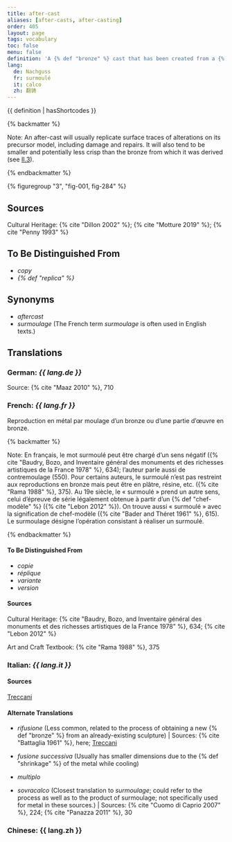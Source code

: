 ```yaml
---
title: after-cast
aliases: [after-casts, after-casting]
order: 405
layout: page
tags: vocabulary
toc: false
menu: false
definition: 'A {% def "bronze" %} cast that has been created from a {% def "mold" %} taken directly from an existing bronze. After-casts are therefore made using the indirect lost-wax process, or in some instances by {% def "sand casting" %}.'
lang:
  de: Nachguss
  fr: surmoulé
  it: calco
  zh: 翻铸
---
```


{{ definition | hasShortcodes }}

{% backmatter %}

Note: An after-cast will usually replicate surface traces of alterations on its precursor model, including damage and repairs. It will also tend to be smaller and potentially less crisp than the bronze from which it was derived (see [II.3](/vol-2/3/)).

{% endbackmatter %}

{% figuregroup "3", "fig-001, fig-284" %}

## Sources

Cultural Heritage: {% cite "Dillon 2002" %}; {% cite "Motture 2019" %}; {% cite "Penny 1993" %}

## To Be Distinguished From

- *copy*
- *{% def "replica" %}*

## Synonyms

- *aftercast*
- *surmoulage* (The French term *surmoulage* is often used in English texts.)

## Translations

<div class="accordion">

### **German**: *{{ lang.de }}*

Source: {% cite "Maaz 2010" %}, 710

### **French**: *{{ lang.fr }}*

Reproduction en métal par moulage d’un bronze ou d’une partie d’œuvre en bronze.

{% backmatter %}

Note: En français, le mot surmoulé peut être chargé d’un sens négatif ({% cite "Baudry, Bozo, and Inventaire général des monuments et des richesses artistiques de la France 1978" %}, 634); l’auteur parle aussi de contremoulage (550). Pour certains auteurs, le surmoulé n’est pas restreint aux reproductions en bronze mais peut être en plâtre, résine, etc. ({% cite "Rama 1988" %}, 375). Au 19e siècle, le « surmoulé » prend un autre sens, celui d’épreuve de série légalement obtenue à partir d’un {% def "chef-modèle" %} ({% cite "Lebon 2012" %}). On trouve aussi « surmoulé » avec la signification de chef-modèle ({% cite "Bader and Théret 1961" %}, 615). Le surmoulage désigne l’opération consistant à réaliser un surmoulé.

{% endbackmatter %}

#### To Be Distinguished From

- *copie*
- *réplique*
- *variante*
- *version*

#### Sources

Cultural Heritage: {% cite "Baudry, Bozo, and Inventaire général des monuments et des richesses artistiques de la France 1978" %}, 634; {% cite "Lebon 2012" %}

Art and Craft Textbook: {% cite "Rama 1988" %}, 375

### **Italian**: *{{ lang.it }}*

#### Sources

[Treccani](https://www.treccani.it/vocabolario/calco/)

#### Alternate Translations

- *rifusione* (Less common, related to the process of obtaining a new {% def "bronze" %} from an already-existing sculpture) |  Sources: {% cite "Battaglia 1961" %}, here; [Treccani](http://www.treccani.it/vocabolario/rifusione/)

- *fusione successiva* (Usually has smaller dimensions due to the {% def "shrinkage" %} of the metal while cooling)

- *multiplo*

- *sovracalco* (Closest translation to *surmoulage*; could refer to the process as well as to the product of surmoulage; not specifically used for metal in these sources.) | Sources: {% cite "Cuomo di Caprio 2007" %}, 224; {% cite "Panazza 2011" %}, 30

### **Chinese**: {{ lang.zh }}

</div>

